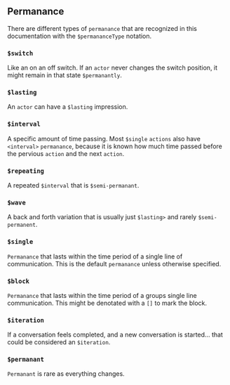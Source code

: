 ## Permanance
There are different types of `permanance` that are recognized in this documentation with the `$permananceType` notation.

### `$switch`
Like an on an off switch.  If an `actor` never changes the switch position, it might remain in that state `$permanantly`.

### `$lasting`
An `actor` can have a `$lasting` impression.

### `$interval`
A specific amount of time passing.  Most `$single` `actions` also have `<interval>` `permanance`, because it is known how much time passed before the pervious `action` and the next `action`.

### `$repeating`
A repeated `$interval` that is `$semi-permanant`.

### `$wave`
A back and forth variation that is usually just `$lasting>` and rarely `$semi-permanent`.

### `$single`
`Permanance` that lasts within the time period of a single line of communication.  This is the default `permanance` unless otherwise specified.

### `$block`
`Permanance` that lasts within the time period of a groups single line communication.  This might be denotated with a `[]` to mark the block.

### `$iteration`
If a conversation feels completed, and a new conversation is started... that could be considered an `$iteration`.

### `$permanant`
`Permanant` is rare as everything changes.